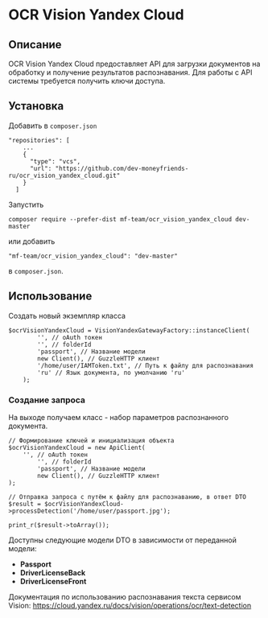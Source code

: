 # OCR Vision Yandex Cloud

## Описание

OCR Vision Yandex Cloud предоставляет API для загрузки документов на обработку и получение результатов распознавания.
Для работы с API системы требуется получить ключи доступа.

## Установка

Добавить в `composer.json`

```
"repositories": [
    ...
    {
      "type": "vcs",
      "url": "https://github.com/dev-moneyfriends-ru/ocr_vision_yandex_cloud.git"
    }
  ]
```

Запустить

```
composer require --prefer-dist mf-team/ocr_vision_yandex_cloud dev-master
```

или добавить

```
"mf-team/ocr_vision_yandex_cloud": "dev-master"
```

в `composer.json`.

## Использование

Создать новый экземпляр класса

```injectablephp
$ocrVisionYandexCloud = VisionYandexGatewayFactory::instanceClient(
        '', // oAuth токен
        '', // folderId
        'passport', // Название модели
        new Client(), // GuzzleHTTP клиент
        '/home/user/IAMToken.txt', // Путь к файлу для распознавания
        'ru' // Язык документа, по умолчанию 'ru'
    );
```

### Создание запроса

На выходе получаем класс - набор параметров распознанного документа.

```injectablephp
// Формирование ключей и инициализация объекта
$ocrVisionYandexCloud = new ApiClient(
    '', // oAuth токен
        '', // folderId
        'passport', // Название модели
        new Client(), // GuzzleHTTP клиент
);

// Отправка запроса с путём к файлу для распознаванию, в ответ DTO
$result = $ocrVisionYandexCloud->processDetection('/home/user/passport.jpg');

print_r($result->toArray());
```

Доступны следующие модели DTO в зависимости от переданной модели:
- **Passport**
- **DriverLicenseBack**
- **DriverLicenseFront**


Документация по использованию распознавания текста сервисом Vision: 
https://cloud.yandex.ru/docs/vision/operations/ocr/text-detection